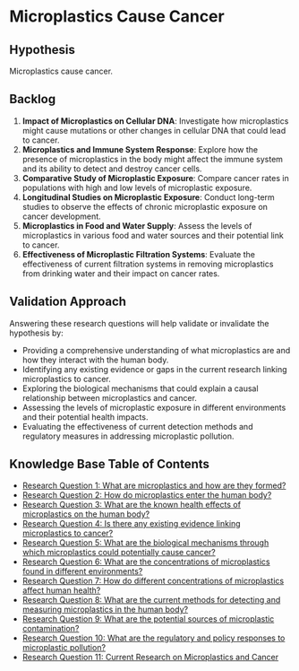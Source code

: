# Microplastics Cause Cancer

## Hypothesis

Microplastics cause cancer.

## Backlog

1. **Impact of Microplastics on Cellular DNA**: Investigate how microplastics might cause mutations or other changes in cellular DNA that could lead to cancer.
2. **Microplastics and Immune System Response**: Explore how the presence of microplastics in the body might affect the immune system and its ability to detect and destroy cancer cells.
3. **Comparative Study of Microplastic Exposure**: Compare cancer rates in populations with high and low levels of microplastic exposure.
4. **Longitudinal Studies on Microplastic Exposure**: Conduct long-term studies to observe the effects of chronic microplastic exposure on cancer development.
5. **Microplastics in Food and Water Supply**: Assess the levels of microplastics in various food and water sources and their potential link to cancer.
6. **Effectiveness of Microplastic Filtration Systems**: Evaluate the effectiveness of current filtration systems in removing microplastics from drinking water and their impact on cancer rates.

## Validation Approach

Answering these research questions will help validate or invalidate the hypothesis by:

- Providing a comprehensive understanding of what microplastics are and how they interact with the human body.
- Identifying any existing evidence or gaps in the current research linking microplastics to cancer.
- Exploring the biological mechanisms that could explain a causal relationship between microplastics and cancer.
- Assessing the levels of microplastic exposure in different environments and their potential health impacts.
- Evaluating the effectiveness of current detection methods and regulatory measures in addressing microplastic pollution.

## Knowledge Base Table of Contents

* [Research Question 1: What are microplastics and how are they formed?](./Research_Question_1_What_are_microplastics_and_how_are_they_formed.md)
* [Research Question 2: How do microplastics enter the human body?](./Research_Question_2_How_do_microplastics_enter_the_human_body.md)
* [Research Question 3: What are the known health effects of microplastics on the human body?](./Research_Question_3_Known_Health_Effects_of_Microplastics_on_Human_Body.md)
* [Research Question 4: Is there any existing evidence linking microplastics to cancer?](./Research_Question_4_Existing_Evidence_Linking_Microplastics_to_Cancer.md)
* [Research Question 5: What are the biological mechanisms through which microplastics could potentially cause cancer?](./Research_Question_5_Biological_Mechanisms_of_Microplastics_Causing_Cancer.md)
* [Research Question 6: What are the concentrations of microplastics found in different environments?](./Research_Question_6_Concentrations_of_Microplastics_in_Different_Environments.md)
* [Research Question 7: How do different concentrations of microplastics affect human health?](./Research_Question_7_How_do_different_concentrations_of_microplastics_affect_human_health.md)
* [Research Question 8: What are the current methods for detecting and measuring microplastics in the human body?](./Research_Question_8_Current_Methods_for_Detecting_and_Measuring_Microplastics_in_the_Human_Body.md)
* [Research Question 9: What are the potential sources of microplastic contamination?](./Research_Question_9_Potential_Sources_of_Microplastic_Contamination.md)
* [Research Question 10: What are the regulatory and policy responses to microplastic pollution?](./Research_Question_10_Regulatory_and_Policy_Responses_to_Microplastic_Pollution.md)
* [Research Question 11: Current Research on Microplastics and Cancer](./Research_Question_11_Current_Research_on_Microplastics_and_Cancer.md)
